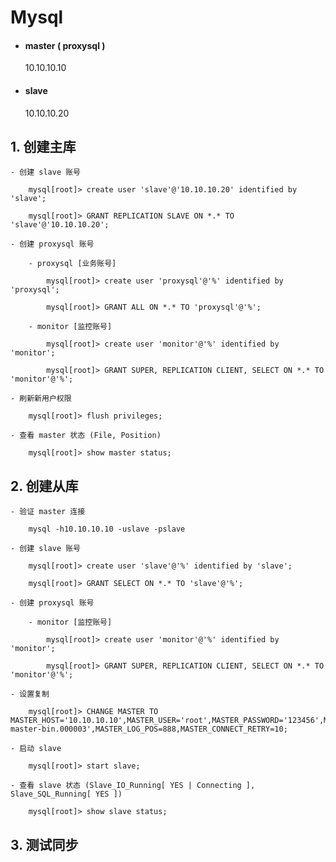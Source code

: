 # Mysql

- #### master ( proxysql )

	10.10.10.10

- #### slave

	10.10.10.20

## 1. 创建主库

	- 创建 slave 账号

		mysql[root]> create user 'slave'@'10.10.10.20' identified by 'slave';

		mysql[root]> GRANT REPLICATION SLAVE ON *.* TO 'slave'@'10.10.10.20';

	- 创建 proxysql 账号

		- proxysql [业务账号]

			mysql[root]> create user 'proxysql'@'%' identified by 'proxysql';

			mysql[root]> GRANT ALL ON *.* TO 'proxysql'@'%';

		- monitor [监控账号]

			mysql[root]> create user 'monitor'@'%' identified by 'monitor';

			mysql[root]> GRANT SUPER, REPLICATION CLIENT, SELECT ON *.* TO 'monitor'@'%';

	- 刷新新用户权限

		mysql[root]> flush privileges;

	- 查看 master 状态 (File, Position)

		mysql[root]> show master status;

## 2. 创建从库

	- 验证 master 连接

		mysql -h10.10.10.10 -uslave -pslave

	- 创建 slave 账号

		mysql[root]> create user 'slave'@'%' identified by 'slave';

		mysql[root]> GRANT SELECT ON *.* TO 'slave'@'%';

	- 创建 proxysql 账号

		- monitor [监控账号]

			mysql[root]> create user 'monitor'@'%' identified by 'monitor';

			mysql[root]> GRANT SUPER, REPLICATION CLIENT, SELECT ON *.* TO 'monitor'@'%';

	- 设置复制

		mysql[root]> CHANGE MASTER TO MASTER_HOST='10.10.10.10',MASTER_USER='root',MASTER_PASSWORD='123456',MASTER_PORT=3306,MASTER_LOG_FILE='mysql-master-bin.000003',MASTER_LOG_POS=888,MASTER_CONNECT_RETRY=10;

	- 启动 slave

		mysql[root]> start slave;

	- 查看 slave 状态 (Slave_IO_Running[ YES | Connecting ], Slave_SQL_Running[ YES ])

		mysql[root]> show slave status;

## 3. 测试同步
